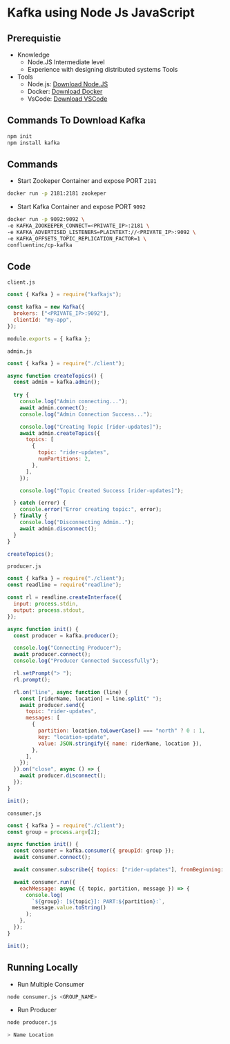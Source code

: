 # Kafka using Node Js JavaScript

## Prerequistie
- Knowledge
    - Node.JS Intermediate level
    - Experience with designing distributed systems Tools
- Tools
    - Node.js: [Download Node.JS](https://nodejs.org/en)
    - Docker: [Download Docker](https://www.docker.com)
    - VsCode: [Download VSCode](https://code.visualstudio.com)

## Commands To Download Kafka

``` bash
npm init
npm install kafka
```

## Commands
- Start Zookeper Container and expose PORT `2181`

``` bash
docker run -p 2181:2181 zookeper
```
- Start Kafka Container and expose PORT `9092`
``` bash
docker run -p 9092:9092 \
-e KAFKA_ZOOKEEPER_CONNECT=<PRIVATE_IP>:2181 \
-e KAFKA_ADVERTISED_LISTENERS=PLAINTEXT://<PRIVATE_IP>:9092 \
-e KAFKA_OFFSETS_TOPIC_REPLICATION_FACTOR=1 \
confluentinc/cp-kafka
```

## Code
`client.js`
``` js 
const { Kafka } = require("kafkajs");

const kafka = new Kafka({
  brokers: ["<PRIVATE_IP>:9092"],
  clientId: "my-app",
});

module.exports = { kafka };
```

`admin.js`
``` js
const { kafka } = require("./client");

async function createTopics() {
  const admin = kafka.admin();
  
  try {
    console.log("Admin connecting...");
    await admin.connect();
    console.log("Admin Connection Success...");

    console.log("Creating Topic [rider-updates]");
    await admin.createTopics({
      topics: [
        {
          topic: "rider-updates",
          numPartitions: 2,
        },
      ],
    });

    console.log("Topic Created Success [rider-updates]");

  } catch (error) {
    console.error("Error creating topic:", error);
  } finally {
    console.log("Disconnecting Admin..");
    await admin.disconnect();
  }
}

createTopics();
```

`producer.js`

``` js
const { kafka } = require("./client");
const readline = require("readline");

const rl = readline.createInterface({
  input: process.stdin,
  output: process.stdout,
});

async function init() {
  const producer = kafka.producer();

  console.log("Connecting Producer");
  await producer.connect();
  console.log("Producer Connected Successfully");

  rl.setPrompt("> ");
  rl.prompt();

  rl.on("line", async function (line) {
    const [riderName, location] = line.split(" ");
    await producer.send({
      topic: "rider-updates",
      messages: [
        {
          partition: location.toLowerCase() === "north" ? 0 : 1,
          key: "location-update",
          value: JSON.stringify({ name: riderName, location }),
        },
      ],
    });
  }).on("close", async () => {
    await producer.disconnect();
  });
}

init();
```
`consumer.js`
``` js
const { kafka } = require("./client");
const group = process.argv[2];

async function init() {
  const consumer = kafka.consumer({ groupId: group });
  await consumer.connect();

  await consumer.subscribe({ topics: ["rider-updates"], fromBeginning: true });

  await consumer.run({
    eachMessage: async ({ topic, partition, message }) => {
      console.log(
        `${group}: [${topic}]: PART:${partition}:`,
        message.value.toString()
      );
    },
  });
}

init();
```
## Running Locally
- Run Multiple Consumer
``` bash
node consumer.js <GROUP_NAME>
```

- Run Producer
``` bash
node producer.js
```

```bash
> Name Location
```

